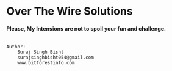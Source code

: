 # Over The Wire Solutions

#### Please, My Intensions are not to spoil your fun and challenge.

```

Author:
	Suraj Singh Bisht
	surajsinghbisht054@gmail.com
	www.bitforestinfo.com

```


